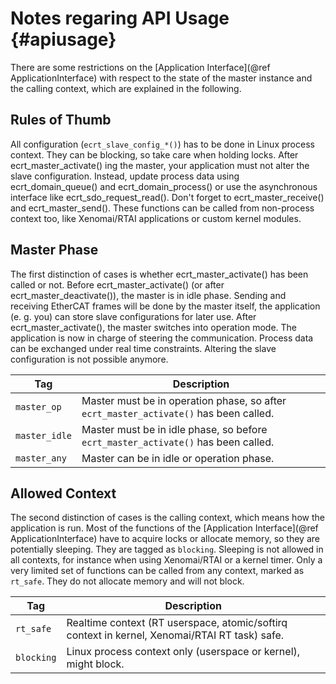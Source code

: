 Notes regaring API Usage                {#apiusage}
========================

There are some restrictions on the
[Application Interface](@ref ApplicationInterface) with respect to the state of
the master instance and the calling context, which are explained in the
following.

## Rules of Thumb

All configuration (`ecrt_slave_config_*()`) has to be done in Linux process
context. They can be blocking, so take care when holding locks. After
ecrt_master_activate() ing the master, your application must not alter the
slave configuration. Instead, update process data using ecrt_domain_queue()
and ecrt_domain_process() or use the asynchronous interface like
ecrt_sdo_request_read(). Don't forget to ecrt_master_receive() and
ecrt_master_send(). These functions can be called from non-process context
too, like Xenomai/RTAI applications or custom kernel modules.

## Master Phase

The first distinction of cases is whether ecrt_master_activate() has been
called or not. Before ecrt_master_activate() (or after
ecrt_master_deactivate()), the master is in idle phase. Sending and receiving
EtherCAT frames will be done by the master itself, the application (e. g. you)
can store slave configurations for later use. After ecrt_master_activate(),
the master switches into operation mode. The application is now in charge of
steering the communication. Process data can be exchanged under real time
constraints.  Altering the slave configuration is not possible anymore.

| Tag           | Description                                                                           |
|---------------|---------------------------------------------------------------------------------------|
| `master_op`   | Master must be in operation phase, so after `ecrt_master_activate()` has been called. |
| `master_idle` | Master must be in idle phase, so before `ecrt_master_activate()` has been called.     |
| `master_any`  | Master can be in idle or operation phase.                                             |

## Allowed Context

The second distinction of cases is the calling context, which means how the
application is run. Most of the functions of the
[Application Interface](@ref ApplicationInterface) have to acquire locks or
allocate memory, so they are potentially sleeping. They are tagged as
`blocking`. Sleeping is not allowed in all contexts, for instance when using
Xenomai/RTAI or a kernel timer. Only a very limited set of functions can be
called from any context, marked as `rt_safe`. They do not allocate memory and
will not block.

| Tag        | Description                                                                                   |
|------------|-----------------------------------------------------------------------------------------------|
| `rt_safe`  | Realtime context (RT userspace, atomic/softirq context in kernel, Xenomai/RTAI RT task) safe. |
| `blocking` | Linux process context only (userspace or kernel), might block.                                |
